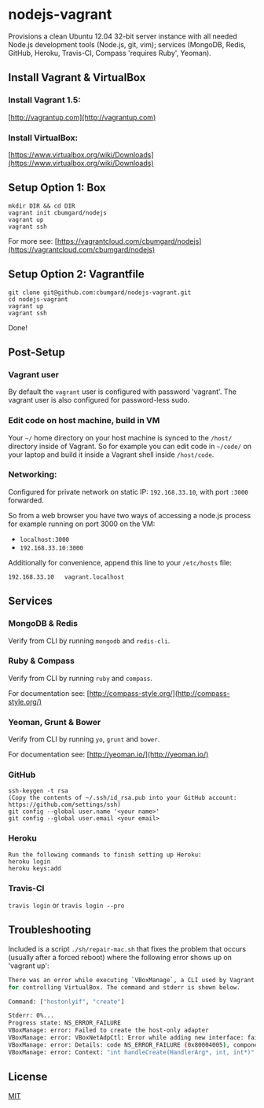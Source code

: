 # nodejs-vagrant

Provisions a clean Ubuntu 12.04 32-bit server instance with all needed Node.js development tools (Node.js, git, vim); services (MongoDB, Redis, GitHub, Heroku, Travis-CI, Compass 'requires Ruby', Yeoman).

## Install Vagrant & VirtualBox

### Install Vagrant 1.5:
[http://vagrantup.com](http://vagrantup.com)

### Install VirtualBox:
[https://www.virtualbox.org/wiki/Downloads](https://www.virtualbox.org/wiki/Downloads)

## Setup Option 1: Box

```
mkdir DIR && cd DIR
vagrant init cbumgard/nodejs
vagrant up
vagrant ssh
```

For more see: [https://vagrantcloud.com/cbumgard/nodejs](https://vagrantcloud.com/cbumgard/nodejs)

## Setup Option 2: Vagrantfile

```
git clone git@github.com:cbumgard/nodejs-vagrant.git
cd nodejs-vagrant
vagrant up
vagrant ssh
```

Done! 

## Post-Setup

### Vagrant user

By default the ```vagrant``` user is configured with password 'vagrant'. The vagrant user is also configured for password-less sudo.

### Edit code on host machine, build in VM

Your ```~/``` home directory on your host machine is synced to the ```/host/``` directory inside of Vagrant. So for example you can edit code in ```~/code/``` on your laptop and build it inside a Vagrant shell inside ```/host/code```.

### Networking:

Configured for private network on static IP: ```192.168.33.10```, with port ```:3000``` forwarded.

So from a web browser you have two ways of accessing a node.js process for example running on port 3000 on the VM:

* ```localhost:3000```
* ```192.168.33.10:3000```

Additionally for convenience, append this line to your ```/etc/hosts``` file:

```192.168.33.10   vagrant.localhost```

## Services

### MongoDB & Redis

Verify from CLI by running ```mongodb``` and ```redis-cli```.


### Ruby & Compass

Verify from CLI by running ```ruby``` and ```compass```.

For documentation see: [http://compass-style.org/](http://compass-style.org/)

### Yeoman, Grunt & Bower

Verify from CLI by running ```yo```, ```grunt``` and ```bower```.

For documentation see: [http://yeoman.io/](http://yeoman.io/)


### GitHub

```
ssh-keygen -t rsa
(Copy the contents of ~/.ssh/id_rsa.pub into your GitHub account: https://github.com/settings/ssh)
git config --global user.name '<your name>'
git config --global user.email <your email>
```

### Heroku

```
Run the following commands to finish setting up Heroku:
heroku login
heroku keys:add
```

### Travis-CI

```travis login```
or
```travis login --pro```

## Troubleshooting

Included is a script ```./sh/repair-mac.sh``` that fixes the problem that occurs (usually after a forced reboot) where the following error shows up on 'vagrant up':

```bash
There was an error while executing `VBoxManage`, a CLI used by Vagrant
for controlling VirtualBox. The command and stderr is shown below.

Command: ["hostonlyif", "create"]

Stderr: 0%...
Progress state: NS_ERROR_FAILURE
VBoxManage: error: Failed to create the host-only adapter
VBoxManage: error: VBoxNetAdpCtl: Error while adding new interface: failed to open /dev/vboxnetctl: No such file or directory
VBoxManage: error: Details: code NS_ERROR_FAILURE (0x80004005), component HostNetworkInterface, interface IHostNetworkInterface
VBoxManage: error: Context: "int handleCreate(HandlerArg*, int, int*)" at line 66 of file VBoxManageHostonly.cpp
```

## License

[MIT](https://github.com/cbumgard/nodejs-vagrant/blob/master/LICENSE)

